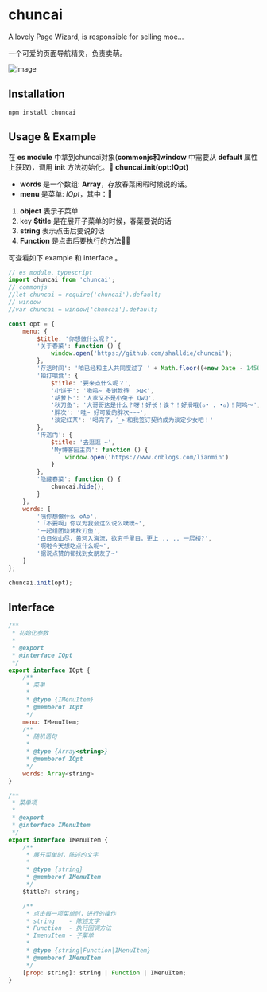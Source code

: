 # chuncai
A lovely Page Wizard, is responsible for selling moe...

一个可爱的页面导航精灵，负责卖萌。

![image](https://raw.githubusercontent.com/shalldie/chuncai/master/GIF.gif)

## Installation

    npm install chuncai

## Usage & Example

在 **es module** 中拿到chuncai对象(**commonjs和window** 中需要从 **default** 属性上获取)，调用 **init** 方法初始化。
**chuncai.init(opt:IOpt)**

* **words** 是一个数组: **Array<string>**，存放春菜闲暇时候说的话。
* **menu** 是菜单: *IOpt*，其中：

1. **object** 表示子菜单
2. key **$title** 是在展开子菜单的时候，春菜要说的话
3. **string** 表示点击后要说的话
4. **Function** 是点击后要执行的方法

可查看如下 example 和 interface 。

```js
// es module、typescript
import chuncai from 'chuncai';
// commonjs
//let chuncai = require('chuncai').default; 
// window
//var chuncai = window['chuncai'].default; 

const opt = {
    menu: {
        $title: '你想做什么呢？',
        '关于春菜': function () {
            window.open('https://github.com/shalldie/chuncai');
        },
        '存活时间': '咱已经和主人共同度过了 ' + Math.floor((+new Date - 1456998485780) / (1000 * 60 * 60 * 24)) + '天 的人生了哦~   我是不是很棒呢~',
        '拍打喂食': {
            $title: '要来点什么呢？',
            '小饼干': '嗷呜~ 多谢款待  >ω<',
            '胡萝卜': '人家又不是小兔子 QwQ',
            '秋刀鱼': '大哥哥这是什么？呀！好长！诶？！好滑哦(๑• . •๑)！阿呜～',
            '胖次': '哇~ 好可爱的胖次~~~',
            '淡定红茶': '喝完了，ˊ_>ˋ和我签订契约成为淡定少女吧！'
        },
        '传送门': {
            $title: '去逛逛 ~',
            'My博客园主页': function () {
                window.open('https://www.cnblogs.com/lianmin')
            }
        },
        '隐藏春菜': function () {
            chuncai.hide();
        }
    },
    words: [
        '咦你想做什么 oAo',
        '「不要啊」你以为我会这么说么噗噗~',
        '一起组团烧烤秋刀鱼',
        '白日依山尽，黄河入海流，欲穷千里目，更上 .. .. 一层楼?',
        '啊啦今天想吃点什么呢~',
        '据说点赞的都找到女朋友了~'
    ]
};

chuncai.init(opt);
```

## Interface

```js
/**
 * 初始化参数
 * 
 * @export
 * @interface IOpt
 */
export interface IOpt {
    /**
     * 菜单
     * 
     * @type {IMenuItem}
     * @memberof IOpt
     */
    menu: IMenuItem;
    /**
     * 随机语句
     * 
     * @type {Array<string>}
     * @memberof IOpt
     */
    words: Array<string>
}

/**
 * 菜单项
 * 
 * @export
 * @interface IMenuItem
 */
export interface IMenuItem {
    /**
     * 展开菜单时，陈述的文字
     * 
     * @type {string}
     * @memberof IMenuItem
     */
    $title?: string;

    /**
     * 点击每一项菜单时，进行的操作
     * string    - 陈述文字
     * Function  - 执行回调方法
     * ImenuItem - 子菜单
     * 
     * @type {string|Function|IMenuItem}
     * @memberof IMenuItem
     */
    [prop: string]: string | Function | IMenuItem;
}
```
